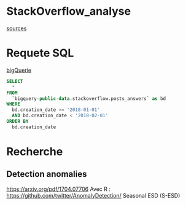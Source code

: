 # StackOverflow_analyse
[sources](https://www.kaggle.com/datasets/stackoverflow/stackoverflow)

# Requete SQL
[bigQuerie](https://console.cloud.google.com/bigquery?sq=873335312714:99a48ba060e245a0adebaac43df8aa41&project=test-bot-389206&ws=!1m9!1m3!8m2!1s873335312714!2s99a48ba060e245a0adebaac43df8aa41!1m4!1m3!1stest-bot-389206!2sbquxjob_73982a43_1926adbc33a!3sUS!1m20!1m4!4m3!1sbigquery-public-data!2sstackoverflow!3sposts_questions!1m4!4m3!1sbigquery-public-data!2sstackoverflow!3sposts_answers!1m4!4m3!1sbigquery-public-data!2sstackoverflow!3stags!1m4!4m3!1sbigquery-public-data!2sstackoverflow!3sposts_privilege_wiki)

```SQL
SELECT
  *
FROM
  `bigquery-public-data.stackoverflow.posts_answers` as bd
WHERE
  bd.creation_date >= '2018-01-01' 
  AND bd.creation_date < '2018-02-01'
ORDER BY
  bd.creation_date
```



# Recherche
## Detection anomalies
https://arxiv.org/pdf/1704.07706
Avec R : https://github.com/twitter/AnomalyDetection/
Seasonal ESD (S-ESD)
